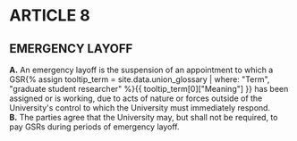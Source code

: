 # ARTICLE 8 

## EMERGENCY LAYOFF

<div class="lvl1"><b>A.</b> An emergency layoff is the suspension of an appointment to which a <span class="tooltip">GSR<span class="tooltip-text">{% assign tooltip_term = site.data.union_glossary | where: "Term", "graduate student researcher" %}{{ tooltip_term[0]["Meaning"] }}</span></span> has been assigned or is working, due to acts of nature or forces outside of the University's control to which the University must immediately respond.</div>
<div class="lvl1"><b>B.</b> The parties agree that the University may, but shall not be required, to pay GSRs during periods of emergency layoff.</div>

